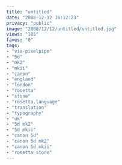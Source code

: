 ```yaml
---
title: "untitled"
date: "2008-12-12 16:12:23"
privacy: "public"
image: "2008/12/12/untitled/untitled.jpg"
views: "185"
faves: "0"
tags:
- "via-pixelpipe"
- "5d"
- "mk2"
- "mkii"
- "canon"
- "england"
- "london"
- "rosetta"
- "stone"
- "rosetta.language"
- "translation"
- "typography"
- "uk"
- "5d mk2"
- "5d mkii"
- "canon 5d"
- "canon 5d mk2"
- "canon 5d mkii"
- "rosetta stone"
---
```

<a href="/photos/2008/12/13/rosetta-stone"></a>
